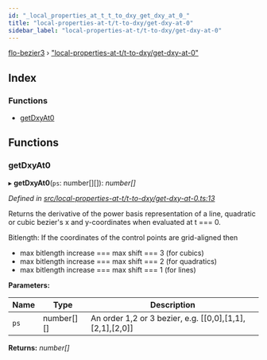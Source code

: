 ```yaml
---
id: "_local_properties_at_t_t_to_dxy_get_dxy_at_0_"
title: "local-properties-at-t/t-to-dxy/get-dxy-at-0"
sidebar_label: "local-properties-at-t/t-to-dxy/get-dxy-at-0"
---
```


[flo-bezier3](../globals.md) › ["local-properties-at-t/t-to-dxy/get-dxy-at-0"](_local_properties_at_t_t_to_dxy_get_dxy_at_0_.md)

## Index

### Functions

* [getDxyAt0](_local_properties_at_t_t_to_dxy_get_dxy_at_0_.md#getdxyat0)

## Functions

###  getDxyAt0

▸ **getDxyAt0**(`ps`: number[][]): *number[]*

*Defined in [src/local-properties-at-t/t-to-dxy/get-dxy-at-0.ts:13](https://github.com/FlorisSteenkamp/FloBezier/blob/6f79660/src/local-properties-at-t/t-to-dxy/get-dxy-at-0.ts#L13)*

Returns the derivative of the power basis representation of a line, quadratic
or cubic bezier's x and y-coordinates when evaluated at t === 0.

Bitlength: If the coordinates of the control points are grid-aligned then
* max bitlength increase === max shift === 3 (for cubics)
* max bitlength increase === max shift === 2 (for quadratics)
* max bitlength increase === max shift === 1 (for lines)

**Parameters:**

Name | Type | Description |
------ | ------ | ------ |
`ps` | number[][] | An order 1,2 or 3 bezier, e.g. [[0,0],[1,1],[2,1],[2,0]]  |

**Returns:** *number[]*
